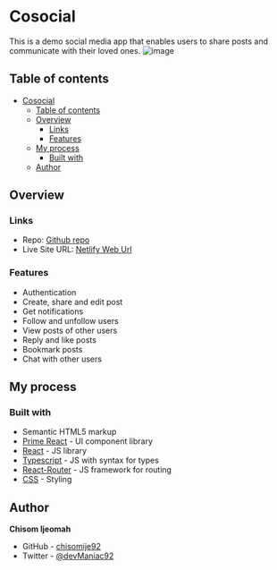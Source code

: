 # Cosocial
This is a demo social media app that enables users to share posts and communicate with their loved ones.
![image](https://github.com/chisomije92/cosocial/assets/68636386/aa5eca1f-a95b-4c97-b697-83c37c6534bd)

## Table of contents

- [Cosocial](#cosocial)
  - [Table of contents](#table-of-contents)
  - [Overview](#overview)
    - [Links](#links)
    - [Features](#features)
  - [My process](#my-process)
    - [Built with](#built-with)
  - [Author](#author)

## Overview

### Links

- Repo: [Github repo](https://github.com/chisomije92/cosocial)
- Live Site URL: [Netlify Web Url](https://cosocial.vercel.app/)

### Features
- Authentication
- Create, share and edit post
- Get notifications
- Follow and unfollow users
- View posts of other users
- Reply and like posts
- Bookmark posts
- Chat with other users


## My process

### Built with

- Semantic HTML5 markup
- [Prime React](https://primereact.org/) - UI component library
- [React](https://react.dev/) - JS library
- [Typescript](https://react.dev/) - JS with syntax for types
- [React-Router](https://reactrouter.com/) - JS framework for routing
- [CSS](https://sass-lang.com/) - Styling



## Author

**Chisom Ijeomah**

- GitHub - [chisomije92](https://github.com/chisomije92)
- Twitter - [@devManiac92](https://www.twitter.com/@devManiac92)
